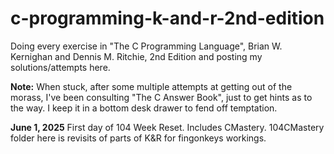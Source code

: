 # c-programming-k-and-r-2nd-edition
Doing every exercise in "The C Programming Language", Brian W. Kernighan and Dennis M. Ritchie, 2nd Edition and posting my solutions/attempts here.

**Note:** When stuck, after some multiple attempts at getting out of the morass, I've been consulting "The C Answer Book", just to get hints as to the way. I keep it in a bottom desk drawer to fend off temptation.

**June 1, 2025**
First day of 104 Week Reset. Includes CMastery. 104CMastery folder here is revisits of parts of K&R for fingonkeys workings.
